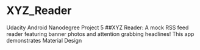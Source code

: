# XYZ_Reader
Udacity Android Nanodegree Project 5
##XYZ Reader: A mock RSS feed reader featuring banner photos and attention grabbing headlines!
This app demonstrates Material Design 
